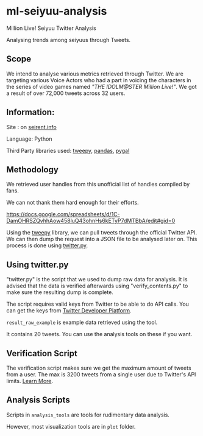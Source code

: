 # ml-seiyuu-analysis
Million Live! Seiyuu Twitter Analysis

Analysing trends among seiyuus through Tweets.

## Scope

We intend to analyse various metrics retrieved through Twitter. We are targeting various Voice Actors who had a part in voicing the characters in the series of video games named *"THE IDOLM@STER Million Live!"*. We got a result of over 72,000 tweets across 32 users.


## Information:
Site : on [seirent.info](http://projects.seirent.info/MLAnalysis/main.html)

Language: Python

Third Party libraries used: [tweepy](http://www.tweepy.org), [pandas](https://pandas.pydata.org/), [pygal](http://pygal.org)



## Methodology
We retrieved user handles from this unofficial list of handles compiled by fans.

We can not thank them hard enough for their efforts.

https://docs.google.com/spreadsheets/d/1C-DamOHRSZQvhhAow458luQ43ohnHs6kETyP7dMTBbA/edit#gid=0

Using the [tweepy](http://www.tweepy.org/) library, we can pull tweets through the official Twitter API. We can then dump the request into a JSON file to be analysed later on.
This process is done using [twitter.py](https://github.com/seizuresmiley/ml-seiyuu-analysis/blob/master/twitter.py).


## Using twitter.py
"twitter.py" is the script that we used to dump raw data for analysis. It is advised that the data is verified afterwards using "verify_contents.py" to make sure the resulting dump is complete.

The script requires valid keys from Twitter to be able to do API calls. You can get the keys from [Twitter Developer Platform](https://developer.twitter.com/content/developer-twitter/en.html).

`result_raw_example` is example data retrieved using the tool.

It contains 20 tweets. You can use the analysis tools on these if you want.


## Verification Script
The verification script makes sure we get the maximum amount of tweets from a user. The max is 3200 tweets from a single user due to Twitter's API limits. [Learn More](https://developer.twitter.com/en/docs/tweets/timelines/api-reference/get-statuses-user_timeline.html).

## Analysis Scripts
Scripts in `analysis_tools` are tools for rudimentary data analysis.

However, most visualization tools are in `plot` folder.

